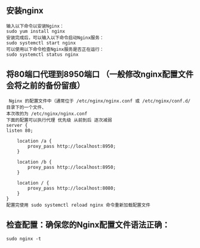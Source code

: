 ## 安装nginx

    输入以下命令以安装Nginx：
    sudo yum install nginx
    安装完成后，可以输入以下命令启动Nginx服务：
    sudo systemctl start nginx
    可以使用以下命令检查Nginx服务是否正在运行：
    sudo systemctl status nginx

## 将80端口代理到8950端口 （一般修改nginx配置文件会将之前的备份留痕）

     Nginx 的配置文件中（通常位于 /etc/nginx/nginx.conf 或 /etc/nginx/conf.d/ 目录下的一个文件、
    本次改的为 /etc/nginx/nginx.conf 
    下面的配置可以执行代理 优先级 从前到后 逐次减弱
    server {
    listen 80;
    
        location /a {
            proxy_pass http://localhost:8950;
        }
    
        location /b {
            proxy_pass http://localhost:8950;
        }
    
        location / {
            proxy_pass http://localhost:8080;
        }
    }
    配置完使用 sudo systemctl reload nginx 命令重新加载配置文件

## 检查配置：确保您的Nginx配置文件语法正确：

    sudo nginx -t